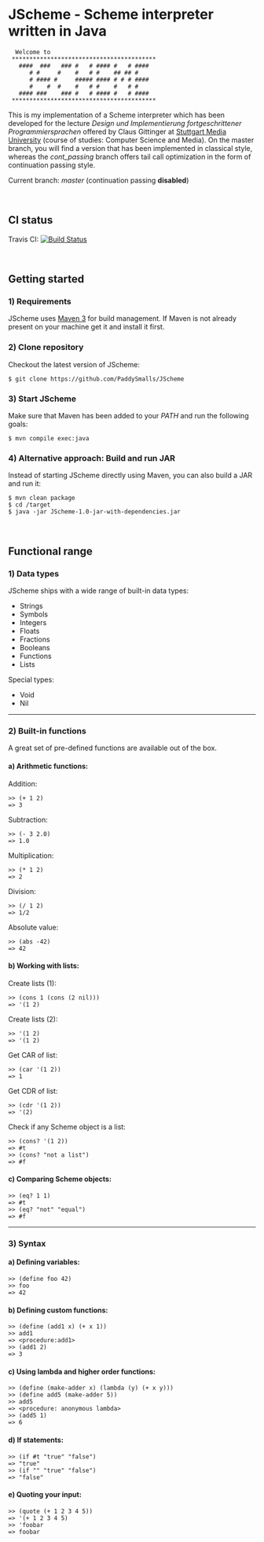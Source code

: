 # JScheme - Scheme interpreter written in Java


```
  Welcome to
 *****************************************
   ####  ###   ### #   # #### #   # ####
      # #     #    #   # #    ## ## #
      # #### #     ##### #### # # # ####
      #    #  #    #   # #    #   # #
   #### ###    ### #   # #### #   # ####
 *****************************************
```


This is my implementation of a Scheme interpreter which has been developed for the lecture _Design und Implementierung fortgeschrittener Programmiersprachen_
offered by Claus Gittinger at [Stuttgart Media University](https://www.hdm-stuttgart.de/) (course of studies: Computer Science and Media). 
On the master branch, you will find a version that has been implemented in classical style, whereas the _cont\_passing_ branch offers tail call
optimization in the form of continuation passing style. 

Current branch: _master_ (continuation passing **disabled**)

<br>

## CI status

Travis CI: [![Build Status](https://travis-ci.org/PaddySmalls/JScheme.svg?branch=master)](https://travis-ci.org/PaddySmalls/JScheme)

<br>

## Getting started

### 1) Requirements
JScheme uses [Maven 3](https://maven.apache.org/) for build management. If Maven is not already present on your machine get it and
install it first.  

### 2) Clone repository
Checkout the latest version of JScheme:   

```$ git clone https://github.com/PaddySmalls/JScheme```

### 3) Start JScheme
Make sure that Maven has been added to your _PATH_ and run the following goals:

```$ mvn compile exec:java```

### 4) Alternative approach: Build and run JAR
Instead of starting JScheme directly using Maven, you can also build a JAR and run it:

```
$ mvn clean package
$ cd /target
$ java -jar JScheme-1.0-jar-with-dependencies.jar
```


<br>

## Functional range

### 1) Data types
JScheme ships with a wide range of built-in data types:
* Strings
* Symbols
* Integers
* Floats
* Fractions
* Booleans
* Functions
* Lists

Special types:
* Void
* Nil 


---

### 2) Built-in functions
A great set of pre-defined functions are available out of the box. 

#### a) Arithmetic functions:

Addition:
```
>> (+ 1 2)
=> 3
```

Subtraction:
```
>> (- 3 2.0)
=> 1.0 
```

Multiplication:
```
>> (* 1 2)
=> 2
```

Division:
```
>> (/ 1 2)
=> 1/2
```

Absolute value:
```
>> (abs -42)
=> 42
```


#### b) Working with lists:

Create lists (1):
```
>> (cons 1 (cons (2 nil)))
=> '(1 2)
```

Create lists (2):
```
>> '(1 2)
=> '(1 2)
```

Get CAR of list:
```
>> (car '(1 2))
=> 1
```

Get CDR of list:
```
>> (cdr '(1 2))
=> '(2)
```

Check if any Scheme object is a list:
```
>> (cons? '(1 2))
=> #t
>> (cons? "not a list")
=> #f
```

#### c) Comparing Scheme objects:
```
>> (eq? 1 1)
=> #t
>> (eq? "not" "equal")
=> #f
```

---

### 3) Syntax

#### a) Defining variables:
```
>> (define foo 42)
>> foo
=> 42
```

#### b) Defining custom functions:
```
>> (define (add1 x) (+ x 1))
>> add1
=> <procedure:add1>
>> (add1 2)
=> 3
```

#### c) Using lambda and higher order functions:
```
>> (define (make-adder x) (lambda (y) (+ x y)))
>> (define add5 (make-adder 5))
>> add5
=> <procedure: anonymous lambda>
>> (add5 1)
=> 6
```

#### d) If statements:
```
>> (if #t "true" "false")
=> "true"
>> (if "" "true" "false")
=> "false"
```

#### e) Quoting your input:
```
>> (quote (+ 1 2 3 4 5))
=> '(+ 1 2 3 4 5)
>> 'foobar
=> foobar
```